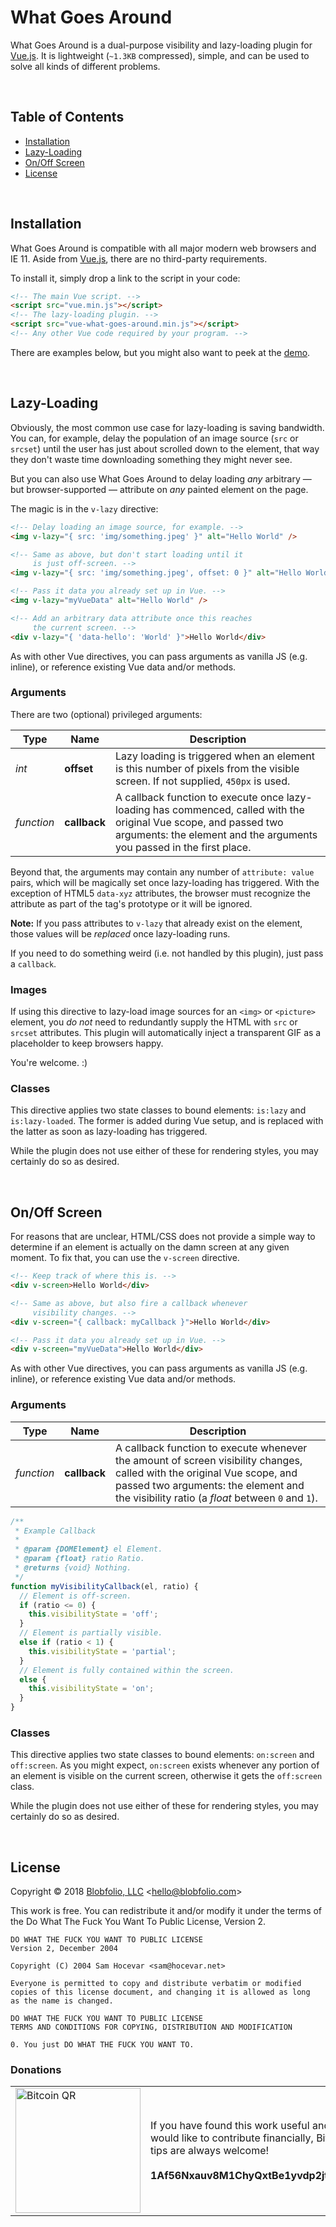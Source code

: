 # What Goes Around

What Goes Around is a dual-purpose visibility and lazy-loading plugin for [Vue.js](https://vuejs.org/). It is lightweight (`~1.3KB` compressed), simple, and can be used to solve all kinds of different problems.

&nbsp;

## Table of Contents

* [Installation](#installation)
* [Lazy-Loading](#lazy-loading) 
* [On/Off Screen](#onoff-screen)
* [License](#license)

&nbsp;

## Installation

What Goes Around is compatible with all major modern web browsers and IE 11. Aside from [Vue.js](https://vuejs.org/), there are no third-party requirements.

To install it, simply drop a link to the script in your code:

```html
<!-- The main Vue script. -->
<script src="vue.min.js"></script>
<!-- The lazy-loading plugin. -->
<script src="vue-what-goes-around.min.js"></script>
<!-- Any other Vue code required by your program. -->
```

There are examples below, but you might also want to peek at the [demo](https://github.com/Blobfolio/vue-what-goes-around/blob/master/src/demo.html).

&nbsp;

## Lazy-Loading

Obviously, the most common use case for lazy-loading is saving bandwidth. You can, for example, delay the population of an image source (`src` or `srcset`) until the user has just about scrolled down to the element, that way they don't waste time downloading something they might never see.

But you can also use What Goes Around to delay loading *any* arbitrary — but browser-supported — attribute on *any* painted element on the page.

The magic is in the `v-lazy` directive:

```html
<!-- Delay loading an image source, for example. -->
<img v-lazy="{ src: 'img/something.jpeg' }" alt="Hello World" />

<!-- Same as above, but don't start loading until it
     is just off-screen. -->
<img v-lazy="{ src: 'img/something.jpeg', offset: 0 }" alt="Hello World" />

<!-- Pass it data you already set up in Vue. -->
<img v-lazy="myVueData" alt="Hello World" />

<!-- Add an arbitrary data attribute once this reaches
     the current screen. -->
<div v-lazy="{ 'data-hello': 'World' }">Hello World</div>
```

As with other Vue directives, you can pass arguments as vanilla JS (e.g. inline), or reference existing Vue data and/or methods.

### Arguments

There are two (optional) privileged arguments:

| Type | Name | Description |
| ---- | ---- | ----------- |
| *int* | **offset** | Lazy loading is triggered when an element is this number of pixels from the visible screen. If not supplied, `450px` is used. |
| *function* | **callback** | A callback function to execute once lazy-loading has commenced, called with the original Vue scope, and passed two arguments: the element and the arguments you passed in the first place. |

Beyond that, the arguments may contain any number of `attribute: value` pairs, which will be magically set once lazy-loading has triggered. With the exception of HTML5 `data-xyz` attributes, the browser must recognize the attribute as part of the tag's prototype or it will be ignored.

**Note:** If you pass attributes to `v-lazy` that already exist on the element, those values will be *replaced* once lazy-loading runs.

If you need to do something weird (i.e. not handled by this plugin), just pass a `callback`.

### Images

If using this directive to lazy-load image sources for an `<img>` or `<picture>` element, you *do not* need to redundantly supply the HTML with `src` or `srcset` attributes. This plugin will automatically inject a transparent GIF as a placeholder to keep browsers happy.

You're welcome. :)

### Classes

This directive applies two state classes to bound elements: `is:lazy` and `is:lazy-loaded`. The former is added during Vue setup, and is replaced with the latter as soon as lazy-loading has triggered.

While the plugin does not use either of these for rendering styles, you may certainly do so as desired.

&nbsp;

## On/Off Screen

For reasons that are unclear, HTML/CSS does not provide a simple way to determine if an element is actually on the damn screen at any given moment. To fix that, you can use the `v-screen` directive.

```html
<!-- Keep track of where this is. -->
<div v-screen>Hello World</div>

<!-- Same as above, but also fire a callback whenever
     visibility changes. -->
<div v-screen="{ callback: myCallback }">Hello World</div>

<!-- Pass it data you already set up in Vue. -->
<div v-screen="myVueData">Hello World</div>
```

As with other Vue directives, you can pass arguments as vanilla JS (e.g. inline), or reference existing Vue data and/or methods.

### Arguments

| Type | Name | Description |
| ---- | ---- | ----------- |
| *function* | **callback** | A callback function to execute whenever the amount of screen visibility changes, called with the original Vue scope, and passed two arguments: the element and the visibility ratio (a *float* between `0` and `1`). |

```js
/**
 * Example Callback
 *
 * @param {DOMElement} el Element.
 * @param {float} ratio Ratio.
 * @returns {void} Nothing.
 */
function myVisibilityCallback(el, ratio) {
  // Element is off-screen.
  if (ratio <= 0) {
    this.visibilityState = 'off';
  }
  // Element is partially visible.
  else if (ratio < 1) {
    this.visibilityState = 'partial';
  }
  // Element is fully contained within the screen.
  else {
    this.visibilityState = 'on';
  }
}
```

### Classes

This directive applies two state classes to bound elements: `on:screen` and `off:screen`. As you might expect, `on:screen` exists whenever any portion of an element is visible on the current screen, otherwise it gets the `off:screen` class.

While the plugin does not use either of these for rendering styles, you may certainly do so as desired.

&nbsp;

## License

Copyright © 2018 [Blobfolio, LLC](https://blobfolio.com) &lt;hello@blobfolio.com&gt;

This work is free. You can redistribute it and/or modify it under the terms of the Do What The Fuck You Want To Public License, Version 2.

    DO WHAT THE FUCK YOU WANT TO PUBLIC LICENSE
    Version 2, December 2004
    
    Copyright (C) 2004 Sam Hocevar <sam@hocevar.net>
    
    Everyone is permitted to copy and distribute verbatim or modified
    copies of this license document, and changing it is allowed as long
    as the name is changed.
    
    DO WHAT THE FUCK YOU WANT TO PUBLIC LICENSE
    TERMS AND CONDITIONS FOR COPYING, DISTRIBUTION AND MODIFICATION
    
    0. You just DO WHAT THE FUCK YOU WANT TO.

### Donations

<table>
  <tbody>
    <tr>
      <td width="200"><img src="https://blobfolio.com/wp-content/themes/b3/svg/btc-github.svg" width="200" height="200" alt="Bitcoin QR" /></td>
      <td width="450">If you have found this work useful and would like to contribute financially, Bitcoin tips are always welcome!<br /><br /><strong>1Af56Nxauv8M1ChyQxtBe1yvdp2jtaB1GF</strong></td>
    </tr>
  </tbody>
</table>
